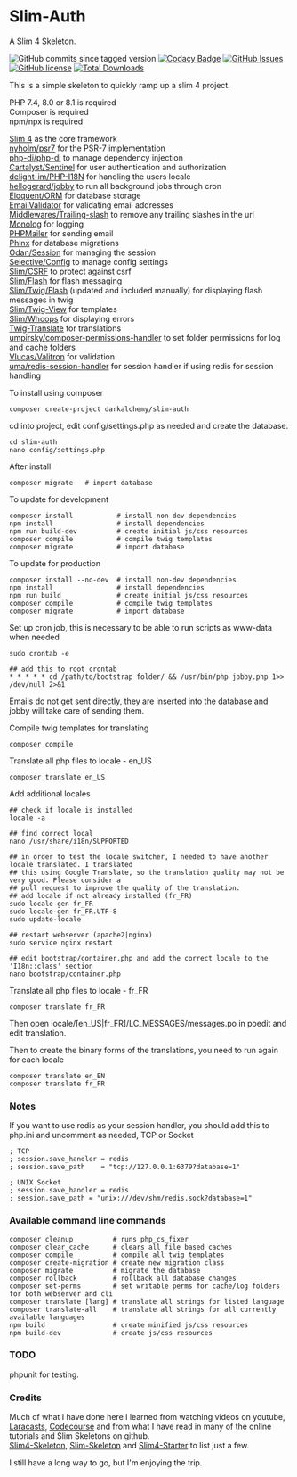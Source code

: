 # Slim-Auth
A Slim 4 Skeleton.

![GitHub commits since tagged version](https://img.shields.io/github/commits-since/darkalchemy/Slim-Auth/0.3.20)
[![Codacy Badge](https://api.codacy.com/project/badge/Grade/6a60839ff8004b51afc186abf4d948ef)](https://app.codacy.com/manual/darkalchemy/Slim-Auth?utm_source=github.com&utm_medium=referral&utm_content=darkalchemy/Slim-Auth&utm_campaign=Badge_Grade_Dashboard)
[![GitHub Issues](https://img.shields.io/github/issues/darkalchemy/Slim-Auth)](https://github.com/darkalchemy/Slim-Auth/issues)
[![GitHub license](https://img.shields.io/github/license/darkalchemy/Slim-Auth.svg)](https://github.com/darkalchemy/Slim-Auth/blob/master/LICENSE)
[![Total Downloads](https://img.shields.io/packagist/dt/darkalchemy/Slim-Auth.svg)](https://packagist.org/packages/darlachemy/slim-auth)

This is a simple skeleton to quickly ramp up a slim 4 project.  

PHP 7.4, 8.0 or 8.1 is required  
Composer is required  
npm/npx is required  

[Slim 4](https://github.com/slimphp/Slim) as the core framework  
[nyholm/psr7](https://github.com/Nyholm/psr7) for the PSR-7 implementation  
[php-di/php-di](http://php-di.org/) to manage dependency injection    
[Cartalyst/Sentinel](https://cartalyst.com/manual/sentinel/3.) for user authentication and authorization  
[delight-im/PHP-I18N](https://github.com/delight-im/PHP-I18N) for handling the users locale      
[hellogerard/jobby](https://github.com/jobbyphp/jobby) to run all background jobs through cron  
[Eloquent/ORM](https://github.com/illuminate/database) for database storage  
[EmailValidator](https://github.com/egulias/EmailValidator/tree/master) for validating email addresses    
[Middlewares/Trailing-slash](https://github.com/middlewares/trailing-slash) to remove any trailing slashes in the url  
[Monolog](https://github.com/Seldaek/monolog) for logging  
[PHPMailer](https://github.com/PHPMailer/PHPMailer) for sending email  
[Phinx](https://phinx.org/) for database migrations  
[Odan/Session](https://github.com/odan/session) for managing the session    
[Selective/Config](https://github.com/selective-php/config) to manage config settings  
[Slim/CSRF](https://github.com/slimphp/Slim-Csrf) to protect against csrf  
[Slim/Flash](https://github.com/slimphp/Slim-Flash) for flash messaging  
[Slim/Twig/Flash](https://github.com/kanellov/slim-twig-flash) (updated and included manually) for displaying flash messages in twig  
[Slim/Twig-View](https://github.com/slimphp/Twig-View) for templates  
[Slim/Whoops](https://github.com/zeuxisoo/php-slim-whoops) for displaying errors  
[Twig-Translate](https://github.com/darkalchemy/Twig-Translate) for translations  
[umpirsky/composer-permissions-handler](https://github.com/umpirsky/PermissionsHandler) to set folder permissions for log and cache folders  
[Vlucas/Valitron](https://github.com/vlucas/valitron) for validation  
[uma/redis-session-handler](https://github.com/1ma/RedisSessionHandler) for session handler if using redis for session handling  

To install using composer
```text
composer create-project darkalchemy/slim-auth
```

cd into project, edit config/settings.php as needed and create the database.
```text
cd slim-auth
nano config/settings.php
```

After install
```text
composer migrate   # import database
```

To update for development
```text
composer install           # install non-dev dependencies
npm install                # install dependencies
npm run build-dev          # create initial js/css resources
composer compile           # compile twig templates
composer migrate           # import database
```

To update for production
```text
composer install --no-dev  # install non-dev dependencies
npm install                # install dependencies
npm run build              # create initial js/css resources
composer compile           # compile twig templates
composer migrate           # import database
```

Set up cron job, this is necessary to be able to run scripts as www-data when needed
```text
sudo crontab -e

## add this to root crontab
* * * * * cd /path/to/bootstrap folder/ && /usr/bin/php jobby.php 1>> /dev/null 2>&1
```

Emails do not get sent directly, they are inserted into the database and jobby will take care of sending them.

Compile twig templates for translating
```text
composer compile
```

Translate all php files to locale - en_US
```text
composer translate en_US
```

Add additional locales
```text
## check if locale is installed
locale -a

## find correct local
nano /usr/share/i18n/SUPPORTED

## in order to test the locale switcher, I needed to have another locale translated. I translated 
## this using Google Translate, so the translation quality may not be very good. Please consider a 
## pull request to improve the quality of the translation.
## add locale if not already installed (fr_FR)
sudo locale-gen fr_FR
sudo locale-gen fr_FR.UTF-8
sudo update-locale

## restart webserver (apache2|nginx)
sudo service nginx restart

## edit bootstrap/container.php and add the correct locale to the 'I18n::class' section
nano bootstrap/container.php
```

Translate all php files to locale - fr_FR
```text
composer translate fr_FR
```
Then open locale/[en_US|fr_FR]/LC_MESSAGES/messages.po in poedit and edit translation.  

Then to create the binary forms of the translations, you need to run again for each locale
```text
composer translate en_EN
composer translate fr_FR
```

### Notes
If you want to use redis as your session handler, you should add this to php.ini and uncomment as needed, TCP or Socket
```text
; TCP
; session.save_handler = redis
; session.save_path    = "tcp://127.0.0.1:6379?database=1"

; UNIX Socket
; session.save_handler = redis
; session.save_path = "unix:///dev/shm/redis.sock?database=1"
```

### Available command line commands
```text
composer cleanup          # runs php_cs_fixer 
composer clear_cache      # clears all file based caches
composer compile          # compile all twig templates
composer create-migration # create new migration class
composer migrate          # migrate the database
composer rollback         # rollback all database changes
composer set-perms        # set writable perms for cache/log folders for both webserver and cli 
composer translate [lang] # translate all strings for listed language
composer translate-all    # translate all strings for all currently available languages
npm build                 # create minified js/css resources
npm build-dev             # create js/css resources
```

### TODO    
phpunit for testing.

### Credits  
Much of what I have done here I learned from watching videos on youtube, [Laracasts](https://laracasts.com/), [Codecourse](https://codecourse.com) and from what I have read in many of the online tutorials and Slim Skeletons on github.  
[Slim4-Skeleton](https://github.com/odan/slim4-skeleton), [Slim-Skeleton](https://github.com/slimphp/Slim-Skeleton) and [Slim4-Starter](https://github.com/akrabat/slim4-starter) to list just a few.  

I still have a long way to go, but I'm enjoying the trip.  
